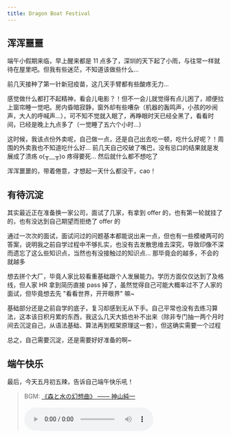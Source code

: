 ```yaml
---
title: Dragon Boat Festival
---
```


## 浑浑噩噩

端午小假期来临，早上醒来都是 11 点多了，深圳的天下起了小雨，与往常一样就待在屋里吧。但我有些迷茫，不知道该做些什么...

前几天接种了第一针新冠疫苗，这几天手臂都有些酸疼无力...

感觉做什么都打不起精神，看会儿电影？！但不一会儿就觉得有点儿困了，顺便拉上窗帘睡一觉吧。房内昏暗寂静，窗外却有些嘈杂（机器的轰鸣声，小孩的吵闹声，大人的呼喊声...），可不知不觉就入眠了，再睁眼时天已经全黑了，看看时间，已经是晚上九点多了（一觉睡了五六个小时...）

这时候，我该点份外卖呢，自己做一点，还是自己出去吃一顿，吃什么好呢？！周围的外卖我也不知道吃什么好... 前几天自己咬破了嘴巴，没有忌口的结果就是发展成了溃疡 o(╥﹏╥)o 疼得要死... 然后就什么都不想吃了

浑浑噩噩的，带着倦意，才想起一天什么都没干，cao！

## 有待沉淀

其实最近正在准备换一家公司，面试了几家，有拿到 offer 的，也有第一轮就挂了的，也有没达到自己期望而拒绝了 offer 的

通过一次次的面试，面试问过的问题基本都能说出来一点，但也有一些模棱两可的答案，说明我之前自学过程中不够扎实，也没有去发散思维去深究，导致印像不深而遗忘了这么些知识点，当然也有没接触过的知识点... 那毕竟会的越多，不会的就越多

想去拼个大厂，毕竟人家比较看重基础跟个人发展能力。学历方面仅仅达到了及格线，但人家 HR 拿到简历直接 pass 掉了，虽然觉得自己可能大概率过不了人家的面试，但毕竟想去先 "看看世界，开开眼界" 嘛~

基础部分还是之前自学的底子，复习却感到无从下手。自己平常也没有去练习算法，这本该日积月累的东西，我这么几天大抵也补不出来（除非专门抽一两个月时间去沉淀自己，从语法基础、算法再到框架原理这一套），但这确实需要一个过程

总之，自己需要沉淀，还是需要好好准备的啊~

## 端午快乐

最后，今天五月初五辣，告诉自己端午快乐吼！

> BGM: [《森と水の幻想曲》 —— 神山純一](https://www.kuwo.cn/play_detail/207140691)<br><br>
> <audio src="https://cx-sycdn.kuwo.cn/06a8f33d9dd6654109b82dba211aa0eb/62f81966/resource/n1/16/4/3098981465.mp3" controls autoplay preload="auto" />
